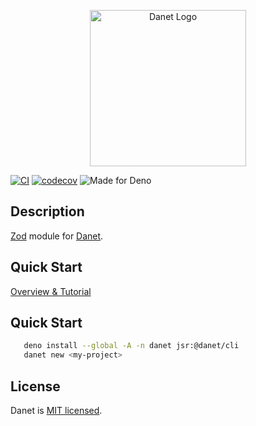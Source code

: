 <p align="center">
   <img src="https://user-images.githubusercontent.com/38007824/205580360-fa032554-5e9e-4266-8ec9-c78ca9a233bc.svg" width="250" alt="Danet Logo" />
</p>

[![CI](https://github.com/Sorikairox/Danet/actions/workflows/run-tests.yml/badge.svg)](https://github.com/Sorikairox/Danet/actions/workflows/run-tests.yml)
[![codecov](https://codecov.io/gh/Savory/Danet/branch/main/graph/badge.svg?token=R6WXVC669Z)](https://codecov.io/gh/Savory/Danet)
![Made for Deno](https://img.shields.io/badge/made%20for-Deno-6B82F6?style=flat-square)

## Description

[Zod](https://zod.dev/) module for
[Danet](https://github.com/Savory/Danet).

## Quick Start

[Overview & Tutorial](https://savory.github.io/Danet/openapi/introduction/)

## Quick Start
```bash
   deno install --global -A -n danet jsr:@danet/cli
   danet new <my-project>
```

## License

Danet is [MIT licensed](LICENSE).
